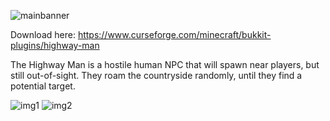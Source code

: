 ![mainbanner](https://i.imgur.com/4rZbzgh.png)

Download here: https://www.curseforge.com/minecraft/bukkit-plugins/highway-man

The Highway Man is a hostile human NPC that will spawn near players, but still out-of-sight. They roam the countryside randomly, until they find a potential target.

![img1](https://i.imgur.com/agQAbYV.png)
![img2](https://i.imgur.com/yWT9QRo.png)

